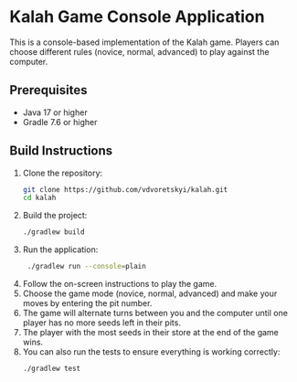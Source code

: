 # Kalah Game Console Application

This is a console-based implementation of the Kalah game. Players can choose different rules (novice, normal, advanced) to play against the computer.

## Prerequisites

- Java 17 or higher
- Gradle 7.6 or higher

## Build Instructions

1. Clone the repository:
   ```bash
   git clone https://github.com/vdvoretskyi/kalah.git
   cd kalah
2. Build the project:
   ```bash
   ./gradlew build
   ```
3. Run the application:
   ```bash
    ./gradlew run --console=plain
    ```
4. Follow the on-screen instructions to play the game.
5. Choose the game mode (novice, normal, advanced) and make your moves by entering the pit number.
6. The game will alternate turns between you and the computer until one player has no more seeds left in their pits.
7. The player with the most seeds in their store at the end of the game wins.
8. You can also run the tests to ensure everything is working correctly:
   ```bash
   ./gradlew test
   ```